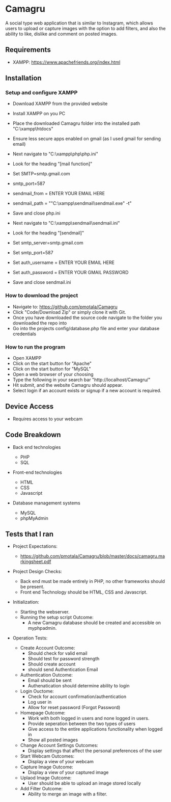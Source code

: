 # Camagru

A social type web application that is similar to Instagram,  which allows users to upload or capture images with the option to add filters, and also the ability to like, dislike and comment on posted images.

## Requirements
- XAMPP: https://www.apachefriends.org/index.html

## Installation
### Setup and configure XAMPP
- Download XAMPP from the provided website
- Install XAMPP on you PC
- Place the downloaded Camagru folder into the installed path "C:\xampp\htdocs\"
- Ensure less secure apps enabled on gmail (as I used gmail for sending email)

- Next navigate to "C:\xampp\php\php.ini"
- Look for the heading "[mail function]"
- Set SMTP=smtp.gmail.com
- smtp_port=587
- sendmail_from = ENTER YOUR EMAIL HERE
- sendmail_path = "\"C:\xampp\sendmail\sendmail.exe\" -t"
- Save and close php.ini

- Next navigate to "C:\xampp\sendmail\sendmail.ini"
- Look for the heading "[sendmail]"
- Set smtp_server=smtp.gmail.com
- Set smtp_port=587
- Set auth_username = ENTER YOUR EMAIL HERE
- Set auth_password = ENTER YOUR GMAIL PASSWORD
- Save and close sendmail.ini

### How to download the project
- Navigate to: https://github.com/pmotala/Camagru
- Click "Code/Download Zip" or simply clone it with Git.
- Once you have downloaded the source code navigate to the folder you downloaded the repo into
- Go into the projects config/database.php file and enter your database credentials

### How to run the program
- Open XAMPP
- Click on the start button for "Apache"
- Click on the start button for "MySQL"
- Open a web browser of your choosing
- Type the following in your search bar "http://localhost/Camagru/"
- Hit submit, and the website Camagru should appear.
- Select login if an account exists or signup if a new account is required.

## Device Access
- Requires access to your webcam

## Code Breakdown
- Back end technologies
    - PHP
    - SQL

- Front-end technologies
    - HTML
    - CSS
    - Javascript

- Database management systems
    - MySQL
    - phpMyAdmin

## Tests that I ran
- Project Expectations:
    - https://github.com/pmotala/Camagru/blob/master/docs/camagru.markingsheet.pdf

- Project Design Checks:
    - Back end must be made entirely in PHP, no other frameworks should be present.
    - Front end Technology should be HTML, CSS and Javascript.

- Initialization:
    - Starting the webserver.
    - Running the setup script
        Outcome:
        - A new Camagru database should be created and accessible on myphpadmin.

-  Operation Tests:
    - Create Account
        Outcome:
        - Should check for valid email
        - Should test for password strength
        - Should create account
        - should send Authentication Email
    - Authentication
        Outcome:
        - Email should be sent
        - Authenatication should determine ability to login
    - Login
        Ouctome:
        - Check for account confirmation/authentication
        - Log user in
        - Allow for reset password (Forgot Password)
    - Homepage
        Outcome:
        - Work with both logged in users and none logged in users.
        - Provide seperation between the two types of users
        - Give access to the entire applications functionality when logged in
        - Show all posted images
    - Change Account Settings
        Outcomes:
        - Display settings that affect the personal preferences of the user
    - Start Webcam
        Outcomes:
        - Display a view of your webcam
    - Capture Image
        Outcome:
        - Display a view of your captured image
    - Uplaod Image
        Outcome:
        - User should be able to upload an image stored locally
    - Add Filter
        Outcome:
        - Ability to merge an image with a filter.